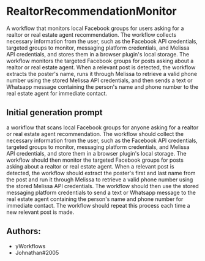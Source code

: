 
# RealtorRecommendationMonitor

A workflow that monitors local Facebook groups for users asking for a realtor or real estate agent recommendation. The workflow collects necessary information from the user, such as the Facebook API credentials, targeted groups to monitor, messaging platform credentials, and Melissa API credentials, and stores them in a browser plugin's local storage. The workflow monitors the targeted Facebook groups for posts asking about a realtor or real estate agent. When a relevant post is detected, the workflow extracts the poster's name, runs it through Melissa to retrieve a valid phone number using the stored Melissa API credentials, and then sends a text or Whatsapp message containing the person's name and phone number to the real estate agent for immediate contact.
## Initial generation prompt
a workflow that scans local Facebook groups for anyone asking for a realtor or real estate agent recommendation. The workflow should collect the necessary information from the user, such as the Facebook API credentials, targeted groups to monitor, messaging platform credentials, and Melissa API credentials, and store them in a browser plugin's local storage. The workflow should then monitor the targeted Facebook groups for posts asking about a realtor or real estate agent. When a relevant post is detected, the workflow should extract the poster's first and last name from the post and run it through Melissa to retrieve a valid phone number using the stored Melissa API credentials. The workflow should then use the stored messaging platform credentials to send a text or Whatsapp message to the real estate agent containing the person's name and phone number for immediate contact. The workflow should repeat this process each time a new relevant post is made.

## Authors: 
- yWorkflows
- Johnathan#2005
        